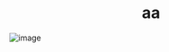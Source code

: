 # <center>aa</center>


![image](https://github.com/user-attachments/assets/7026bcea-6567-4fad-a0ee-f9862ded87a7)
